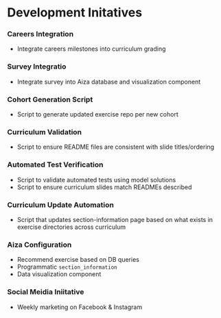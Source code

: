 # Development Initatives

### Careers Integration
* Integrate careers milestones into curriculum grading

### Survey Integratio
* Integrate survey into Aiza database and visualization component

### Cohort Generation Script
* Script to generate updated exercise repo per new cohort

### Curriculum Validation
* Script to ensure README files are consistent with slide titles/ordering

### Automated Test Verification
* Script to validate automated tests using model solutions
* Script to ensure curriculum slides match READMEs described

### Curriculum Update Automation
* Script that updates section-information page based on what exists in exercise directories across curriculum

### Aiza Configuration
* Recommend exercise based on DB queries
* Programmatic `section_information`
* Data visualization component

### Social Meidia Iniitative
* Weekly marketing on Facebook & Instagram
  
